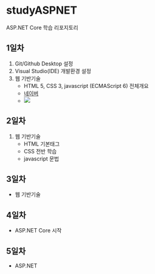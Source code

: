 # studyASPNET
ASP.NET Core 학습 리포지토리

## 1일차
1. Git/Github Desktop 설정
2. Visual Studio(IDE) 개발환경 설정
3. 웹 기반기술
   - HTML 5, CSS 3, javascript (ECMAScript 6) 전체개요
   - <a href = "https://www.naver.com/">네이버</a>
   - <img src="https://i.pinimg.com/236x/21/07/f5/2107f5a108a23c3df79e4654a2cacdb4.jpg" />
  
## 2일차
1. 웹 기반기술
   - HTML 기본태그
   - CSS 전반 학습
   - javascript  문법
   
## 3일차
- 웹 기반기술

## 4일차
- ASP.NET Core 시작

## 5일차
- ASP.NET
